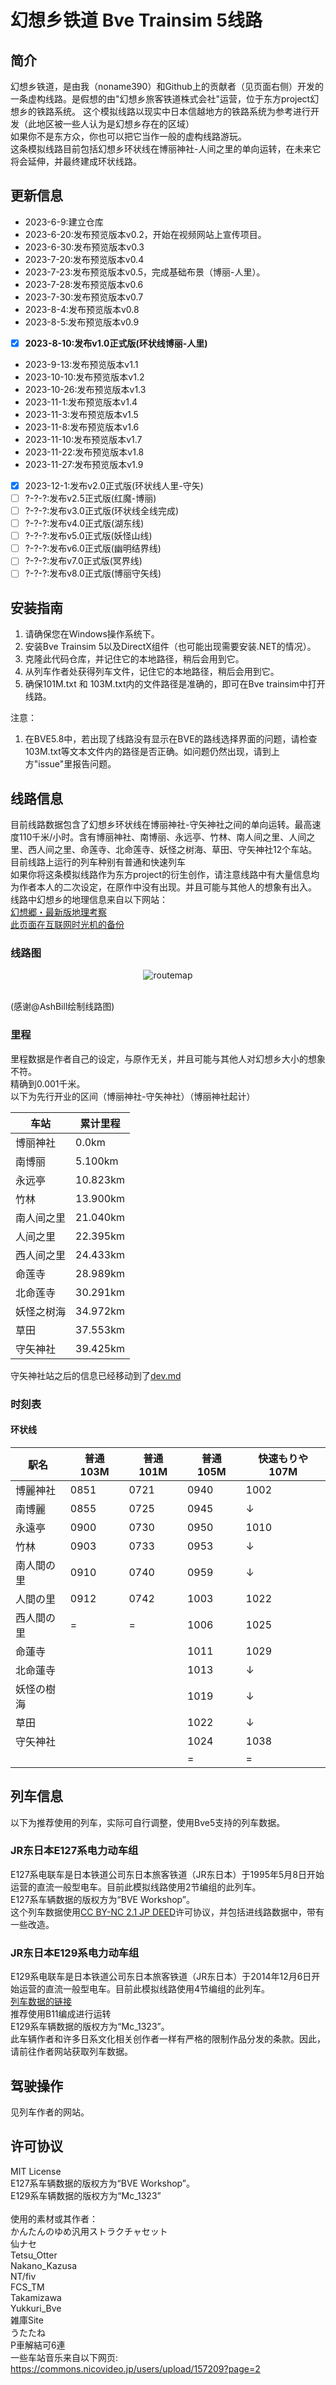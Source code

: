 # 幻想乡铁道 Bve Trainsim 5线路

## 简介
幻想乡铁道，是由我（noname390）和Github上的贡献者（见页面右侧）开发的一条虚构线路。是假想的由"幻想乡旅客铁道株式会社"运营，位于东方project幻想乡的铁路系统。
这个模拟线路以现实中日本信越地方的铁路系统为参考进行开发（此地区被一些人认为是幻想乡存在的区域）<br>
如果你不是东方众，你也可以把它当作一般的虚构线路游玩。<br>
这条模拟线路目前包括幻想乡环状线在博丽神社-人间之里的单向运转，在未来它将会延伸，并最终建成环状线路。<br>
## 更新信息
- 2023-6-9:建立仓库
- 2023-6-20:发布预览版本v0.2，开始在视频网站上宣传项目。
- 2023-6-30:发布预览版本v0.3
- 2023-7-20:发布预览版本v0.4
- 2023-7-23:发布预览版本v0.5，完成基础布景（博丽-人里）。
- 2023-7-28:发布预览版本v0.6
- 2023-7-30:发布预览版本v0.7
- 2023-8-4:发布预览版本v0.8
- 2023-8-5:发布预览版本v0.9
- [x] **2023-8-10:发布v1.0正式版(环状线博丽-人里)**
- 2023-9-13:发布预览版本v1.1
- 2023-10-10:发布预览版本v1.2
- 2023-10-26:发布预览版本v1.3
- 2023-11-1:发布预览版本v1.4
- 2023-11-3:发布预览版本v1.5
- 2023-11-8:发布预览版本v1.6
- 2023-11-10:发布预览版本v1.7
- 2023-11-22:发布预览版本v1.8
- 2023-11-27:发布预览版本v1.9
- [x] 2023-12-1:发布v2.0正式版(环状线人里-守矢)
- [ ] ?-?-?:发布v2.5正式版(红魔-博丽)
- [ ] ?-?-?:发布v3.0正式版(环状线全线完成)
- [ ] ?-?-?:发布v4.0正式版(湖东线)
- [ ] ?-?-?:发布v5.0正式版(妖怪山线)
- [ ] ?-?-?:发布v6.0正式版(幽明结界线)
- [ ] ?-?-?:发布v7.0正式版(冥界线)
- [ ] ?-?-?:发布v8.0正式版(博丽守矢线)
## 安装指南
1. 请确保您在Windows操作系统下。
2. 安装Bve Trainsim 5以及DirectX组件（也可能出现需要安装.NET的情况）。
3. 克隆此代码仓库，并记住它的本地路径，稍后会用到它。
4. 从列车作者处获得列车文件，记住它的本地路径，稍后会用到它。
5. 确保101M.txt 和 103M.txt内的文件路径是准确的，即可在Bve trainsim中打开线路。<br>

注意：
1. 在BVE5.8中，若出现了线路没有显示在BVE的路线选择界面的问题，请检查103M.txt等文本文件内的路径是否正确。如问题仍然出现，请到上方"issue"里报告问题。

## 线路信息
目前线路数据包含了幻想乡环状线在博丽神社-守矢神社之间的单向运转。最高速度110千米/小时。含有博丽神社、南博丽、永远亭、竹林、南人间之里、人间之里、西人间之里、命莲寺、北命莲寺、妖怪之树海、草田、守矢神社12个车站。目前线路上运行的列车种别有普通和快速列车<br>
如果你将这条模拟线路作为东方project的衍生创作，请注意线路中有大量信息均为作者本人的二次设定，在原作中没有出现。并且可能与其他人的想象有出入。<br>
线路中幻想乡的地理信息来自以下网站：<br>
[幻想郷・最新版地理考察](https://yotogiluminary.wixsite.com/website/post/000014)<br>
[此页面在互联网时光机的备份](https://web.archive.org/web/20230901101451/https://yotogiluminary.wixsite.com/website/post/000014)<br>
### 线路图
<p align="center">
    <img src="https://github.com/noname390/BVE-Gensokyo-Railway/blob/main/assets/maps/CircleLine_Map_Planned.png" alt="routemap";>
</p>
<br>
(感谢@AshBill绘制线路图)

### 里程
里程数据是作者自己的设定，与原作无关，并且可能与其他人对幻想乡大小的想象不符。<br>
精确到0.001千米。<br>
以下为先行开业的区间（博丽神社-守矢神社）（博丽神社起计）<br>

| 车站 | 累计里程 |
|--- |---|
| 博丽神社 | 0.0km |
| 南博丽 | 5.100km |
| 永远亭 | 10.823km |
| 竹林 | 13.900km |
| 南人间之里 | 21.040km |
| 人间之里 | 22.395km |
| 西人间之里 | 24.433km |
| 命莲寺 | 28.989km |
| 北命莲寺 | 30.291km |
| 妖怪之树海 | 34.972km |
| 草田 | 37.553km |
| 守矢神社 | 39.425km |

守矢神社站之后的信息已经移动到了[dev.md](https://github.com/noname390/BVE-Gensokyo-Railway/blob/main/dev.md)<br>

### 时刻表
#### 环状线

|駅名      |普通 103M|普通 101M|普通 105M|快速もりや 107M|
|---       |---      |---     |---      |---           |
|博麗神社  |    0851  |0721    |0940     |1002          |  
|南博麗    | 	0855  |0725   |0945      |↓             | 
|永遠亭    | 	0900  |0730    |0950     |1010          | 
|竹林      | 	0903  |0733   |0953      |↓             | 
|南人間の里| 	0910  |0740    |0959      |↓             | 
|人間の里  | 	0912  |0742    |1003      |1022          | 
|西人間の里| 	=	  | =      |1006      |1025          | 
|命蓮寺    | 		  |       |1011       |1029          | 
|北命蓮寺   | 		  |        |1013      |↓             | 
|妖怪の樹海| 		  |        |1019      |↓             | 
|草田     | 		  |        |1022      |↓             | 
|守矢神社 | 		  |        |1024      |1038          | 
|         | 		  |        |=         |=             | 
## 列车信息
以下为推荐使用的列车，实际可自行调整，使用Bve5支持的列车数据。
### JR东日本E127系电力动车组
E127系电联车是日本铁道公司东日本旅客铁道（JR东日本）于1995年5月8日开始运营的直流一般型电车。目前此模拟线路使用2节编组的此列车。<br>
E127系车辆数据的版权方为“BVE Workshop”。<br>
这个列车数据使用[CC BY-NC 2.1 JP DEED](https://creativecommons.org/licenses/by-nc/2.1/jp/deed.en)许可协议，并包括进线路数据中，带有一些改造。<br>
### JR东日本E129系电力动车组
E129系电联车是日本铁道公司东日本旅客铁道（JR东日本）于2014年12月6日开始运营的直流一般型电车。目前此模拟线路使用4节编组的此列车。<br>
[列车数据的链接](https://mc1323bve.blogspot.com/2020/03/jr-e129.html)<br>
推荐使用B11编成进行运转<br>
E129系车辆数据的版权方为“Mc_1323”。<br>
此车辆作者和许多日系文化相关创作者一样有严格的限制作品分发的条款。因此，请前往作者网站获取列车数据。<br>
## 驾驶操作
见列车作者的网站。
## 许可协议
MIT License<br>
E127系车辆数据的版权方为“BVE Workshop”。<br>
E129系车辆数据的版权方为“Mc_1323”<br>
<br>
使用的素材或其作者：<br>
かんたんのゆめ汎用ストラクチャセット<br>
仙ナセ<br>
Tetsu_Otter<br>
Nakano_Kazusa<br>
NT/fiv<br>
FCS_TM<br>
Takamizawa<br>
Yukkuri_Bve<br>
雑庫Site<br>
うたたね<br>
P車解結可6連<br>
一些车站音乐来自以下网页: <br>
https://commons.nicovideo.jp/users/upload/157209?page=2